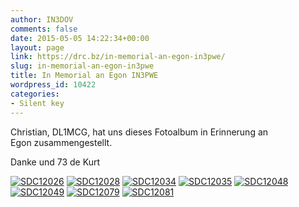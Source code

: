 ```yaml
---
author: IN3DOV
comments: false
date: 2015-05-05 14:22:34+00:00
layout: page
link: https://drc.bz/in-memorial-an-egon-in3pwe/
slug: in-memorial-an-egon-in3pwe
title: In Memorial an Egon IN3PWE
wordpress_id: 10422
categories:
- Silent key
---
```


Christian, DL1MCG, hat uns dieses Fotoalbum in Erinnerung an Egon zusammengestellt.

Danke und 73 de Kurt

[![SDC12026](https://drc.bz/wp-content/uploads/2015/05/SDC12026-1024x768.jpg)](https://drc.bz/wp-content/uploads/2015/05/SDC12026.jpg) [![SDC12028](https://drc.bz/wp-content/uploads/2015/05/SDC12028-1024x768.jpg)](https://drc.bz/wp-content/uploads/2015/05/SDC12028.jpg) [![SDC12034](https://drc.bz/wp-content/uploads/2015/05/SDC12034-1024x768.jpg)](https://drc.bz/wp-content/uploads/2015/05/SDC12034.jpg) [![SDC12035](https://drc.bz/wp-content/uploads/2015/05/SDC12035-1024x768.jpg)](https://drc.bz/wp-content/uploads/2015/05/SDC12035.jpg) [![SDC12048](https://drc.bz/wp-content/uploads/2015/05/SDC12048-1024x768.jpg)](https://drc.bz/wp-content/uploads/2015/05/SDC12048.jpg) [![SDC12049](https://drc.bz/wp-content/uploads/2015/05/SDC12049-1024x768.jpg)](https://drc.bz/wp-content/uploads/2015/05/SDC12049.jpg) [![SDC12079](https://drc.bz/wp-content/uploads/2015/05/SDC12079-1024x768.jpg)](https://drc.bz/wp-content/uploads/2015/05/SDC12079.jpg) [![SDC12081](https://drc.bz/wp-content/uploads/2015/05/SDC12081-1024x768.jpg)](https://drc.bz/wp-content/uploads/2015/05/SDC12081.jpg)
